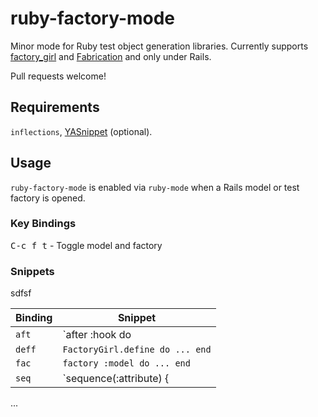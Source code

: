 # ruby-factory-mode

Minor mode for Ruby test object generation libraries. Currently supports
[factory_girl](https://github.com/thoughtbot/factory_girl) and [Fabrication](https://github.com/paulelliott/fabrication)
and only under Rails.

Pull requests welcome!

## Requirements

`inflections`, [YASnippet](https://github.com/capitaomorte/yasnippet) (optional).

## Usage

`ruby-factory-mode` is enabled via `ruby-mode` when a Rails model or test factory is opened.

### Key Bindings

<kbd>C-c f t</kbd> - Toggle model and factory

### Snippets

sdfsf

Binding | Snippet
--------|------------------------------------|
`aft`   | `after :hook do |model| ... end`   |
`deff`  | `FactoryGirl.define do ... end`    |
`fac`   | `factory :model do ... end`        |
`seq`   | `sequence(:attribute) { |i| ... }` |

...
